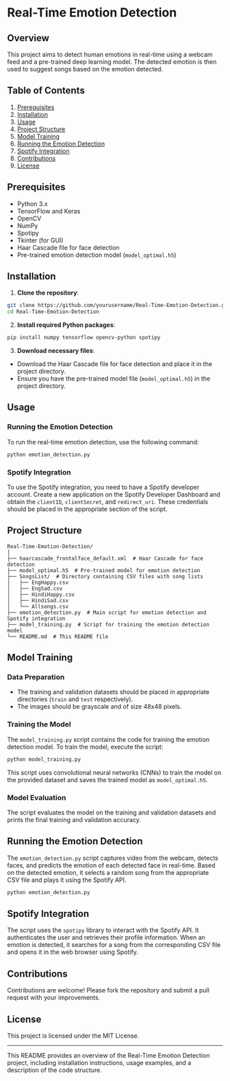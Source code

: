 # Real-Time Emotion Detection 

## Overview

This project aims to detect human emotions in real-time using a webcam feed and a pre-trained deep learning model. The detected emotion is then used to suggest songs based on the emotion detected.

## Table of Contents
1. [Prerequisites](#prerequisites)
2. [Installation](#installation)
3. [Usage](#usage)
4. [Project Structure](#project-structure)
5. [Model Training](#model-training)
6. [Running the Emotion Detection](#running-the-emotion-detection)
7. [Spotify Integration](#spotify-integration)
8. [Contributions](#contributions)
9. [License](#license)

## Prerequisites

- Python 3.x
- TensorFlow and Keras
- OpenCV
- NumPy
- Spotipy
- Tkinter (for GUI)
- Haar Cascade file for face detection
- Pre-trained emotion detection model (`model_optimal.h5`)

## Installation

1. **Clone the repository**:

```bash
git clone https://github.com/yourusername/Real-Time-Emotion-Detection.git
cd Real-Time-Emotion-Detection
```

2. **Install required Python packages**:

```bash
pip install numpy tensorflow opencv-python spotipy
```

3. **Download necessary files**:

- Download the Haar Cascade file for face detection and place it in the project directory.
- Ensure you have the pre-trained model file (`model_optimal.h5`) in the project directory.

## Usage

### Running the Emotion Detection

To run the real-time emotion detection, use the following command:

```bash
python emotion_detection.py
```

### Spotify Integration

To use the Spotify integration, you need to have a Spotify developer account. Create a new application on the Spotify Developer Dashboard and obtain the `clientID`, `clientSecret`, and `redirect_uri`. These credentials should be placed in the appropriate section of the script.

## Project Structure

```
Real-Time-Emotion-Detection/
│
├── haarcascade_frontalface_default.xml  # Haar Cascade for face detection
├── model_optimal.h5  # Pre-trained model for emotion detection
├── SongsList/  # Directory containing CSV files with song lists
│   ├── EngHappy.csv
│   ├── EngSad.csv
│   ├── HindiHappy.csv
│   ├── HindiSad.csv
│   └── Allsongs.csv
├── emotion_detection.py  # Main script for emotion detection and Spotify integration
├── model_training.py  # Script for training the emotion detection model
└── README.md  # This README file
```

## Model Training

### Data Preparation

- The training and validation datasets should be placed in appropriate directories (`train` and `test` respectively).
- The images should be grayscale and of size 48x48 pixels.

### Training the Model

The `model_training.py` script contains the code for training the emotion detection model. To train the model, execute the script:

```bash
python model_training.py
```

This script uses convolutional neural networks (CNNs) to train the model on the provided dataset and saves the trained model as `model_optimal.h5`.

### Model Evaluation

The script evaluates the model on the training and validation datasets and prints the final training and validation accuracy.

## Running the Emotion Detection

The `emotion_detection.py` script captures video from the webcam, detects faces, and predicts the emotion of each detected face in real-time. Based on the detected emotion, it selects a random song from the appropriate CSV file and plays it using the Spotify API.

```bash
python emotion_detection.py
```

## Spotify Integration

The script uses the `spotipy` library to interact with the Spotify API. It authenticates the user and retrieves their profile information. When an emotion is detected, it searches for a song from the corresponding CSV file and opens it in the web browser using Spotify.

## Contributions

Contributions are welcome! Please fork the repository and submit a pull request with your improvements.

## License

This project is licensed under the MIT License.

---

This README provides an overview of the Real-Time Emotion Detection project, including installation instructions, usage examples, and a description of the code structure.
